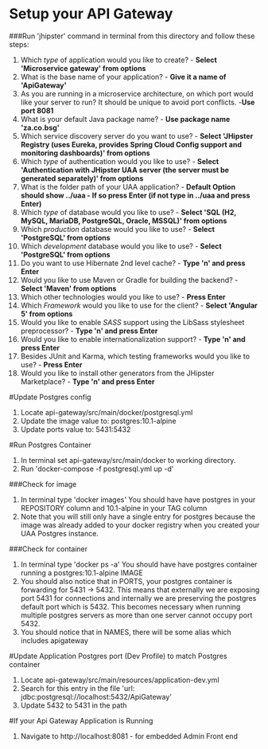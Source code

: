 # Setup your API Gateway
###Run 'jhipster' command in terminal from this directory and follow these steps:

1. Which *type* of application would you like to create? - **Select 'Microservice gateway' from options**
2. What is the base name of your application? - **Give it a name of 'ApiGateway'**
3. As you are running in a microservice architecture, on which port would like your server to run? It should be unique to avoid port conflicts. -**Use port 8081**
4. What is your default Java package name? - **Use package name 'za.co.bsg'**
5. Which service discovery server do you want to use? - **Select 'JHipster Registry (uses Eureka, provides Spring Cloud Config support and monitoring dashboards)' from options**
6. Which *type* of authentication would you like to use? - **Select 'Authentication with JHipster UAA server (the server must be generated separately)' from options**
7. What is the folder path of your UAA application? - **Default Option should show ../uaa - If so press Enter (if not type in ../uaa and press Enter)**
8. Which *type* of database would you like to use? - **Select 'SQL (H2, MySQL, MariaDB, PostgreSQL, Oracle, MSSQL)'  from options**
9. Which *production* database would you like to use? - **Select 'PostgreSQL' from options**
10. Which *development* database would you like to use? - **Select 'PostgreSQL' from options**
11. Do you want to use Hibernate 2nd level cache? - **Type 'n' and press Enter**
12. Would you like to use Maven or Gradle for building the backend? - **Select 'Maven' from options**
13. Which other technologies would you like to use? - **Press Enter**
14. Which *Framework* would you like to use for the client? - **Select 'Angular 5' from options**
15. Would you like to enable *SASS* support using the LibSass stylesheet preprocessor? - **Type 'n' and press Enter**
16. Would you like to enable internationalization support? - **Type 'n' and press Enter**
17. Besides JUnit and Karma, which testing frameworks would you like to use? - **Press Enter**
18. Would you like to install other generators from the JHipster Marketplace? - **Type 'n' and press Enter**

#Update Postgres config
1. Locate api-gateway/src/main/docker/postgresql.yml
2. Update the image value to: postgres:10.1-alpine
3. Update ports value to: 5431:5432

#Run Postgres Container
1. In terminal set api-gateway/src/main/docker to working directory.
2. Run 'docker-compose -f postgresql.yml up -d'

###Check for image
1. In terminal type 'docker images'
You should have have postgres in your REPOSITORY column and 10.1-alpine in your TAG column
2. Note that you will still only have a single entry for postgres because the image was already added to your docker registry
when you created your UAA Postgres instance.

###Check for container
1. In terminal type 'docker ps -a'
You should have have postgres container running a postgres:10.1-alpine IMAGE
2. You should also notice that in PORTS, your postgres container is forwarding for 5431 -> 5432. This means that
externally we are exposing port 5431 for connections and internally we are preserving the postgres default port which is 5432.
This becomes necessary when running multiple postgres servers as more than one server cannot occupy port 5432.
3. You should notice that in NAMES, there will be some alias which includes apigateway

#Update Application Postgres port (Dev Profile) to match Postgres container
1. Locate api-gateway/src/main/resources/application-dev.yml
2. Search for this entry in the file 'url: jdbc:postgresql://localhost:5432/ApiGateway'
3. Update 5432 to 5431 in the path

#If your Api Gateway Application is Running
1. Navigate to http://localhost:8081 - for embedded Admin Front end
